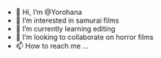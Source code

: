 - 👋 Hi, I’m @Yorohana
- 👀 I’m interested in samurai films
- 🌱 I’m currently learning editing
- 💞️ I’m looking to collaborate on horror films
- 📫 How to reach me ...

<!---
Yorohana/Yorohana is a ✨ special ✨ repository because its `README.md` (this file) appears on your GitHub profile.
You can click the Preview link to take a look at your changes.
--->
